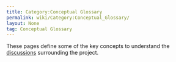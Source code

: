 ```yaml
---
title: Category:Conceptual Glossary
permalink: wiki/Category:Conceptual_Glossary/
layout: None
tag: Conceptual Glossary
---
```


These pages define some of the key concepts to understand the
[discussions](/wiki/Category%3ADiscussion_Pages "wikilink") surrounding the
project.
